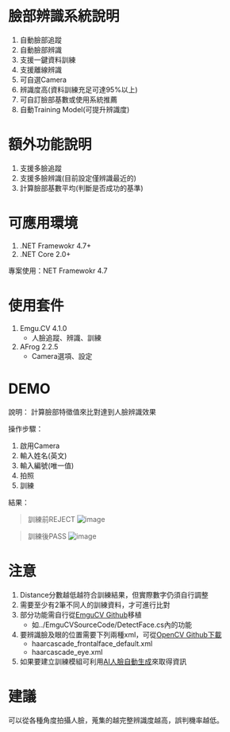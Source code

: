 
# 臉部辨識系統說明 #
1. 自動臉部追蹤
2. 自動臉部辨識
3. 支援一鍵資料訓練
4. 支援離線辨識
5. 可自選Camera
6. 辨識度高(資料訓練充足可達95%以上)
7. 可自訂臉部基數或使用系統推薦
8. 自動Training Model(可提升辨識度)

# 額外功能說明 #
1. 支援多臉追蹤
2. 支援多臉辨識(目前設定僅辨識最近的)
3. 計算臉部基數平均(判斷是否成功的基準)

# 可應用環境 #
1. .NET Framewokr 4.7+
2. .NET Core 2.0+

專案使用：NET Framewokr 4.7

# 使用套件 #
1. Emgu.CV 4.1.0
   - 人臉追蹤、辨識、訓練 
2. AFrog 2.2.5
   - Camera選項、設定

# DEMO #
說明：
計算臉部特徵值來比對達到人臉辨識效果

操作步驟：
1. 啟用Camera 
2. 輸入姓名(英文)
3. 輸入編號(唯一值)
3. 拍照
4. 訓練

結果：

> 訓練前REJECT
![image](https://i.imgur.com/OKHXuGH.png)

> 訓練後PASS
![image](https://i.imgur.com/jzZH8uS.png)

# 注意 #
1. Distance分數越低越符合訓練結果，但實際數字仍須自行調整
2. 需要至少有2筆不同人的訓練資料，才可進行比對
3. 部分功能需自行從[EmguCV Github](https://github.com/emgucv/emgucv)移植
   - 如../EmguCVSourceCode/DetectFace.cs內的功能
4. 要辨識臉及眼的位置需要下列兩種xml，可從[OpenCV Github下載](https://github.com/opencv/opencv/tree/master/data/haarcascades)
   - haarcascade_frontalface_default.xml
   - haarcascade_eye.xml
5. 如果要建立訓練模組可利用[AI人臉自動生成](https://thispersondoesnotexist.com/)來取得資訊

# 建議 #
可以從各種角度拍攝人臉，蒐集的越完整辨識度越高，誤判機率越低。
